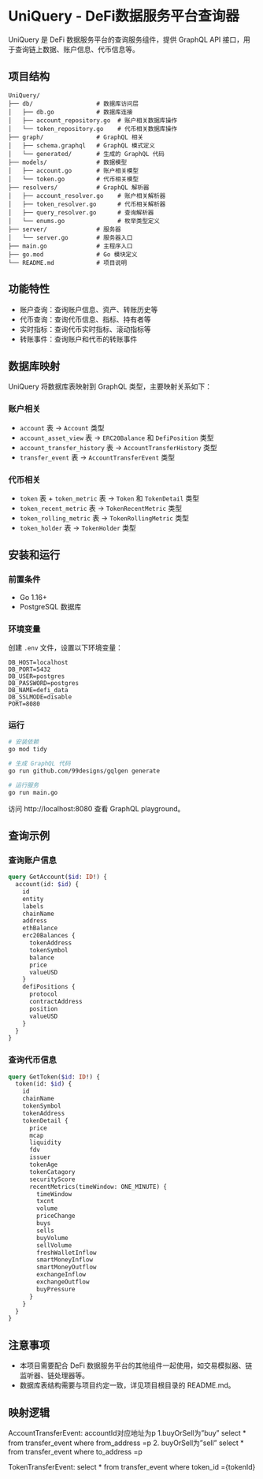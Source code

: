 # UniQuery - DeFi数据服务平台查询器

UniQuery 是 DeFi 数据服务平台的查询服务组件，提供 GraphQL API 接口，用于查询链上数据、账户信息、代币信息等。

## 项目结构

```
UniQuery/
├── db/                  # 数据库访问层
│   ├── db.go            # 数据库连接
│   ├── account_repository.go  # 账户相关数据库操作
│   └── token_repository.go    # 代币相关数据库操作
├── graph/               # GraphQL 相关
│   ├── schema.graphql   # GraphQL 模式定义
│   └── generated/       # 生成的 GraphQL 代码
├── models/              # 数据模型
│   ├── account.go       # 账户相关模型
│   └── token.go         # 代币相关模型
├── resolvers/           # GraphQL 解析器
│   ├── account_resolver.go    # 账户相关解析器
│   ├── token_resolver.go      # 代币相关解析器
│   ├── query_resolver.go      # 查询解析器
│   └── enums.go               # 枚举类型定义
├── server/              # 服务器
│   └── server.go        # 服务器入口
├── main.go              # 主程序入口
├── go.mod               # Go 模块定义
└── README.md            # 项目说明
```

## 功能特性

- 账户查询：查询账户信息、资产、转账历史等
- 代币查询：查询代币信息、指标、持有者等
- 实时指标：查询代币实时指标、滚动指标等
- 转账事件：查询账户和代币的转账事件

## 数据库映射

UniQuery 将数据库表映射到 GraphQL 类型，主要映射关系如下：

### 账户相关

- `account` 表 → `Account` 类型
- `account_asset_view` 表 → `ERC20Balance` 和 `DefiPosition` 类型
- `account_transfer_history` 表 → `AccountTransferHistory` 类型
- `transfer_event` 表 → `AccountTransferEvent` 类型

### 代币相关

- `token` 表 + `token_metric` 表 → `Token` 和 `TokenDetail` 类型
- `token_recent_metric` 表 → `TokenRecentMetric` 类型
- `token_rolling_metric` 表 → `TokenRollingMetric` 类型
- `token_holder` 表 → `TokenHolder` 类型

## 安装和运行

### 前置条件

- Go 1.16+
- PostgreSQL 数据库

### 环境变量

创建 `.env` 文件，设置以下环境变量：

```
DB_HOST=localhost
DB_PORT=5432
DB_USER=postgres
DB_PASSWORD=postgres
DB_NAME=defi_data
DB_SSLMODE=disable
PORT=8080
```

### 运行

```bash
# 安装依赖
go mod tidy

# 生成 GraphQL 代码
go run github.com/99designs/gqlgen generate

# 运行服务
go run main.go
```

访问 http://localhost:8080 查看 GraphQL playground。

## 查询示例

### 查询账户信息

```graphql
query GetAccount($id: ID!) {
  account(id: $id) {
    id
    entity
    labels
    chainName
    address
    ethBalance
    erc20Balances {
      tokenAddress
      tokenSymbol
      balance
      price
      valueUSD
    }
    defiPositions {
      protocol
      contractAddress
      position
      valueUSD
    }
  }
}
```

### 查询代币信息

```graphql
query GetToken($id: ID!) {
  token(id: $id) {
    id
    chainName
    tokenSymbol
    tokenAddress
    tokenDetail {
      price
      mcap
      liquidity
      fdv
      issuer
      tokenAge
      tokenCatagory
      securityScore
      recentMetrics(timeWindow: ONE_MINUTE) {
        timeWindow
        txcnt
        volume
        priceChange
        buys
        sells
        buyVolume
        sellVolume
        freshWalletInflow
        smartMoneyInflow
        smartMoneyOutflow
        exchangeInflow
        exchangeOutflow
        buyPressure
      }
    }
  }
}
```

## 注意事项

- 本项目需要配合 DeFi 数据服务平台的其他组件一起使用，如交易模拟器、链监听器、链处理器等。
- 数据库表结构需要与项目约定一致，详见项目根目录的 README.md。 

## 映射逻辑
AccountTransferEvent:
accountId对应地址为p
 1.buyOrSell为”buy” select * from transfer_event where from_address =p 
 2. buyOrSell为”sell” select * from transfer_event where to_address =p  
  
TokenTransferEvent: select * from transfer_event where token_id ={tokenId}